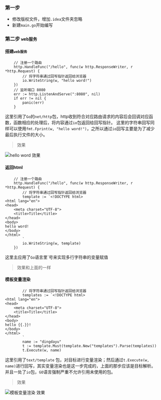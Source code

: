 
### 第一步

* 修改版权文件，增加`.idea`文件夹忽略
* 新建`main.go`开始编写

### 第二步 `web服务`

#### 搭建`web服务`

```
	// 注册一个路由
	http.HandleFunc("/hello", func(w http.ResponseWriter, r *http.Request) {
	    // 将字符串通过回写指针返回给浏览器
		io.WriteString(w, "hello word!")
	})
	// 监听端口 8080
	err := http.ListenAndServe(":8080", nil)
	if err != nil {
		panic(err)
	}
```

这里引用了`Go`的`net/http`包，http收到符合对应路由请求的内容后会回调对应函数，函数相应的处理后，将内容通过`io`包返回给回写指针。
这里的字符串回写同样可以使用`fmt.Fprint(w, "hello word!")`，之所以通过`io`回写主要是为了减少最后执行文件的大小。

> 效果

![hello word 效果](https://github.com/dingdayu/gochatting/raw/master/docs/img/01.HelloWord.png)

#### 返回html

```
	// 注册一个路由
	http.HandleFunc("/hello", func(w http.ResponseWriter, r *http.Request) {
		// 将字符串通过回写指针返回给浏览器
		template := `<!DOCTYPE html>
<html lang="en">
<head>
    <meta charset="UTF-8">
    <title>Title</title>
</head>
<body>
hello word!
</body>
</html>
		`
		io.WriteString(w, template)
	})
```

这里主应用了`Go`语言里`号来实现多行字符串的变量赋值

> 效果和上面的一样

#### 模板变量渲染
```
		// 将字符串通过回写指针返回给浏览器
		templates := `<!DOCTYPE html>
<html lang="en">
<head>
    <meta charset="UTF-8">
    <title>Title</title>
</head>
<body>
hello {{.}}!
</body>
</html>
		`
		name := "dingdayu"
		t := template.Must(template.New("templates").Parse(templates))
		t.Execute(w, name)
```

这里引用了`text/template` 包，对目标进行变量渲染；然后通过`t.Execute(w, name)`进行回写，其实变量渲染也是这一步完成的，上面的那步应该是目标解析。
并且一处了`io`包，`GO`语言强制严重不允许引用未使用的包。

> 效果

![模板变量渲染 效果](https://github.com/dingdayu/gochatting/raw/master/docs/img/02.HelloDingdayu.png)